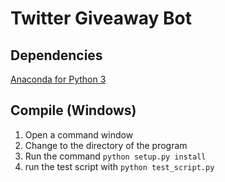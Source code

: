 # Twitter Giveaway Bot

## Dependencies
[Anaconda for Python 3](https://www.continuum.io/downloads)

## Compile (Windows)
1. Open a command window
2. Change to the directory of the program
3. Run the command `python setup.py install`
4. run the test script with `python test_script.py`



